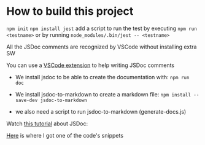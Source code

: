 # How to build this project

`npm init`
`npm install jest`
add a script to run the test by executing
`npm run <testname>` or by running
`node_modules/.bin/jest -- <testname>`

All the JSDoc comments are recognized by VSCode without installing extra SW

You can use a [VSCode extension](https://github.com/oouo-diogo-perdigao/vscode-docthis/tree/master) to help writing JSDoc comments

- We install jsdoc to be able to create the documentation with:
  `npm run doc`

- We install jsdoc-to-markdown to create a markdown file:
  `npm install --save-dev jsdoc-to-markdown`

- we also need a script to run jsdoc-to-markdown (generate-docs.js)

Watch [this tutorial](https://www.youtube.com/watch?v=3RIaH0NnG64) about JSDoc:

[Here](https://github.com/Muhammad-Tahir-S/Edabit-Challenges-Javascript) is where I got one of the code's snippets
